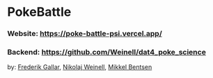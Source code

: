 # PokeBattle

### Website: https://poke-battle-psi.vercel.app/
### Backend: https://github.com/Weinell/dat4_poke_science

by: [Frederik Gallar](https://github.com/Freddiiy), [Nikolaj Weinell](https://github.com/Weinell), [Mikkel Bentsen](https://github.com/bentsen)
